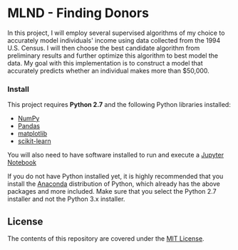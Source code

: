 # MLND - Finding Donors

In this project, I will employ several supervised algorithms of my choice to accurately model individuals' income using data collected from the 1994 U.S. Census. I will then choose the best candidate algorithm from preliminary results and further optimize this algorithm to best model the data. My goal with this implementation is to construct a model that accurately predicts whether an individual makes more than $50,000. 

### Install

This project requires **Python 2.7** and the following Python libraries installed:

- [NumPy](http://www.numpy.org/)
- [Pandas](http://pandas.pydata.org)
- [matplotlib](http://matplotlib.org/)
- [scikit-learn](http://scikit-learn.org/stable/)

You will also need to have software installed to run and execute a [Jupyter Notebook](http://ipython.org/notebook.html)

If you do not have Python installed yet, it is highly recommended that you install the [Anaconda](http://continuum.io/downloads) distribution of Python, which already has the above packages and more included. Make sure that you select the Python 2.7 installer and not the Python 3.x installer.

## License
The contents of this repository are covered under the [MIT License](https://github.com/TokyoIndex/mlnd_finding_donors/blob/master/LICENSE).
